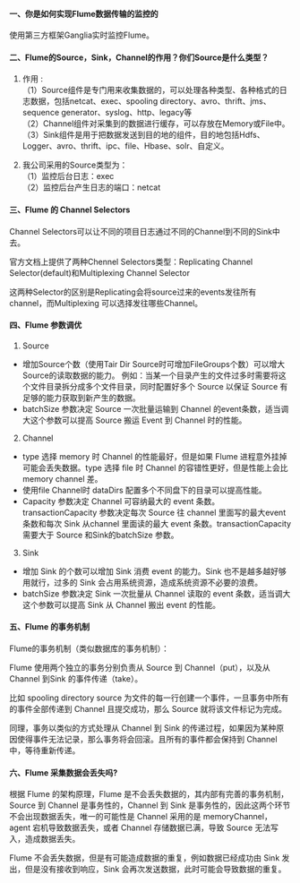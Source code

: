 #### 一、你是如何实现Flume数据传输的监控的

使用第三方框架Ganglia实时监控Flume。

#### 二、Flume的Source，Sink，Channel的作用？你们Source是什么类型？   
  
1. 作用 :    
（1）Source组件是专门用来收集数据的，可以处理各种类型、各种格式的日志数据，包括netcat、exec、spooling directory、avro、thrift、jms、sequence generator、syslog、http、legacy等   
（2）Channel组件对采集到的数据进行缓存，可以存放在Memory或File中。       
（3）Sink组件是用于把数据发送到目的地的组件，目的地包括Hdfs、Logger、avro、thrift、ipc、file、Hbase、solr、自定义。


2. 我公司采用的Source类型为：    
（1）监控后台日志：exec       
（2）监控后台产生日志的端口：netcat

#### 三、Flume 的 Channel Selectors

Channel Selectors可以让不同的项目日志通过不同的Channel到不同的Sink中去。

官方文档上提供了两种Chennel Selectors类型：Replicating Channel Selector(default)和Multiplexing Channel Selector

这两种Selector的区别是Replicating会将source过来的events发往所有channel，而Multiplexing 可以选择发往哪些Channel。

#### 四、Flume 参数调优

1. Source
- 增加Source个数（使用Tair Dir Source时可增加FileGroups个数）可以增大Source的读取数据的能力。 例如：当某一个目录产生的文件过多时需要将这个文件目录拆分成多个文件目录，同时配置好多个 Source 以保证 Source 有足够的能力获取到新产生的数据。
- batchSize 参数决定 Source 一次批量运输到 Channel 的event条数，适当调大这个参数可以提高 Source 搬运 Event 到 Channel 时的性能。

2. Channel 
- type 选择 memory 时 Channel 的性能最好，但是如果 Flume 进程意外挂掉可能会丢失数据。type 选择 file 时 Channel 的容错性更好，但是性能上会比 memory channel 差。
- 使用file Channel时 dataDirs 配置多个不同盘下的目录可以提高性能。 
- Capacity 参数决定 Channel 可容纳最大的 event 条数。transactionCapacity 参数决定每次 Source 往 channel 里面写的最大event 条数和每次 Sink 从channel 里面读的最大 event 条数。transactionCapacity 需要大于 Source 和Sink的batchSize 参数。

3. Sink 
- 增加 Sink 的个数可以增加 Sink 消费 event 的能力。Sink 也不是越多越好够用就行，过多的 Sink 会占用系统资源，造成系统资源不必要的浪费。
- batchSize 参数决定 Sink 一次批量从 Channel 读取的 event 条数，适当调大这个参数可以提高 Sink 从 Channel 搬出 event 的性能。

#### 五、Flume 的事务机制

Flume的事务机制（类似数据库的事务机制）：

Flume 使用两个独立的事务分别负责从 Source 到 Channel（put），以及从 Channel 到Sink 的事件传递（take）。

比如 spooling directory source 为文件的每一行创建一个事件，一旦事务中所有的事件全部传递到 Channel 且提交成功，那么 Source 就将该文件标记为完成。

同理，事务以类似的方式处理从 Channel 到 Sink 的传递过程，如果因为某种原因使得事件无法记录，那么事务将会回滚。且所有的事件都会保持到 Channel 中，等待重新传递。

#### 六、Flume 采集数据会丢失吗?

根据 Flume 的架构原理，Flume 是不会丢失数据的，其内部有完善的事务机制，Source 到 Channel 是事务性的，Channel 到 Sink 是事务性的，因此这两个环节不会出现数据丢失，唯一的可能性是 Channel 采用的是 memoryChannel，agent 宕机导致数据丢失，或者 Channel 存储数据已满，导致 Source 无法写入，造成数据丢失。

Flume 不会丢失数据，但是有可能造成数据的重复，例如数据已经成功由 Sink 发出，但是没有接收到响应，Sink 会再次发送数据，此时可能会导致数据的重复。